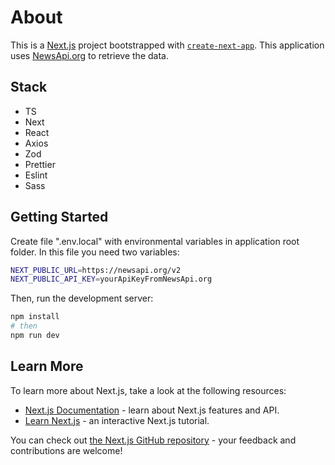 # About

This is a [Next.js](https://nextjs.org/) project bootstrapped with [`create-next-app`](https://github.com/vercel/next.js/tree/canary/packages/create-next-app). This application uses [NewsApi.org](https://newsapi.org/) to retrieve the data.

## Stack

- TS
- Next
- React
- Axios
- Zod
- Prettier
- Eslint
- Sass

## Getting Started

Create file ".env.local" with environmental variables in application root folder. In this file you need two variables:

```bash
NEXT_PUBLIC_URL=https://newsapi.org/v2
NEXT_PUBLIC_API_KEY=yourApiKeyFromNewsApi.org
```

Then, run the development server:

```bash
npm install
# then
npm run dev
```

## Learn More

To learn more about Next.js, take a look at the following resources:

- [Next.js Documentation](https://nextjs.org/docs) - learn about Next.js features and API.
- [Learn Next.js](https://nextjs.org/learn) - an interactive Next.js tutorial.

You can check out [the Next.js GitHub repository](https://github.com/vercel/next.js/) - your feedback and contributions are welcome!
